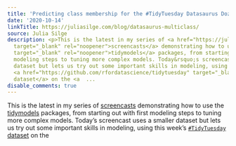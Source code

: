 ```yaml
---
title: 'Predicting class membership for the #TidyTuesday Datasaurus Dozen '
date: '2020-10-14'
linkTitle: https://juliasilge.com/blog/datasaurus-multiclass/
source: Julia Silge
description: <p>This is the latest in my series of <a href="https://juliasilge.com/category/tidymodels/"
  target="_blank" rel="noopener">screencasts</a> demonstrating how to use the <a href="https://www.tidymodels.org/"
  target="_blank" rel="noopener">tidymodels</a> packages, from starting out with first
  modeling steps to tuning more complex models. Today&rsquo;s screencast uses a smaller
  dataset but lets us try out some important skills in modeling, using this week&rsquo;s
  <a href="https://github.com/rfordatascience/tidytuesday" target="_blank" rel="noopener"><code>#TidyTuesday</code>
  dataset</a> on the <a  ...
disable_comments: true
---
```

<p>This is the latest in my series of <a href="https://juliasilge.com/category/tidymodels/" target="_blank" rel="noopener">screencasts</a> demonstrating how to use the <a href="https://www.tidymodels.org/" target="_blank" rel="noopener">tidymodels</a> packages, from starting out with first modeling steps to tuning more complex models. Today&rsquo;s screencast uses a smaller dataset but lets us try out some important skills in modeling, using this week&rsquo;s <a href="https://github.com/rfordatascience/tidytuesday" target="_blank" rel="noopener"><code>#TidyTuesday</code> dataset</a> on the <a  ...